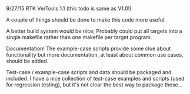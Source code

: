 9/27/15 RTK
VerTools 1.1    (this todo is same as V1.0!)

A couple of things should be done to make this code more useful.


A better build system would be nice; Probably could put all targets into a
single makefile rather than one makefile per target program.


Documentation! The example-case scripts provide some clue about functionality
but more documentation, at least about common use cases, should be added.


Test-case / example-case scripts and data should be packaged and included.
I have a nice collection of test-case examples and scripts (used for 
regression testing), but it's not clear the best way to package these...
